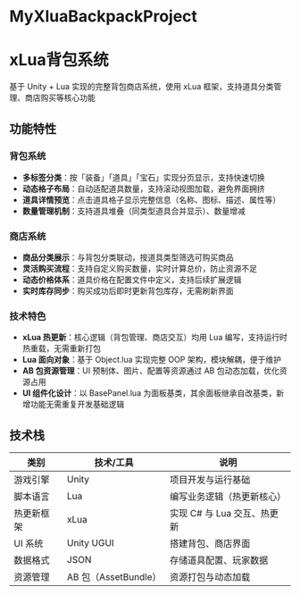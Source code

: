 # MyXluaBackpackProject
# xLua背包系统

基于 Unity + Lua 实现的完整背包商店系统，使用 xLua 框架，支持道具分类管理、商店购买等核心功能

## 功能特性

### 背包系统
- **多标签分类**：按「装备」「道具」「宝石」实现分页显示，支持快速切换
- **动态格子布局**：自动适配道具数量，支持滚动视图加载，避免界面拥挤
- **道具详情预览**：点击道具格子显示完整信息（名称、图标、描述、属性等）
- **数量管理机制**：支持道具堆叠（同类型道具合并显示）、数量增减

### 商店系统
- **商品分类展示**：与背包分类联动，按道具类型筛选可购买商品
- **灵活购买流程**：支持自定义购买数量，实时计算总价，防止资源不足
- **动态价格体系**：道具价格在配置文件中定义，支持后续扩展逻辑
- **实时库存同步**：购买成功后即时更新背包库存，无需刷新界面

### 技术特色
- **xLua 热更新**：核心逻辑（背包管理、商店交互）均用 Lua 编写，支持运行时热重载，无需重新打包
- **Lua 面向对象**：基于 Object.lua 实现完整 OOP 架构，模块解耦，便于维护
- **AB 包资源管理**：UI 预制体、图片、配置等资源通过 AB 包动态加载，优化资源占用
- **UI 组件化设计**：以 BasePanel.lua 为面板基类，其余面板继承自改基类，新增功能无需重复开发基础逻辑


## 技术栈

| 类别         | 技术/工具                  | 说明                     |
|--------------|---------------------------|--------------------------|
| 游戏引擎     | Unity                     | 项目开发与运行基础       |
| 脚本语言     | Lua                       | 编写业务逻辑（热更新核心）|
| 热更新框架   | xLua                      | 实现 C# 与 Lua 交互、热更新 |
| UI 系统      | Unity UGUI                | 搭建背包、商店界面       |
| 数据格式     | JSON                      | 存储道具配置、玩家数据   |
| 资源管理     | AB 包（AssetBundle）      | 资源打包与动态加载       |
